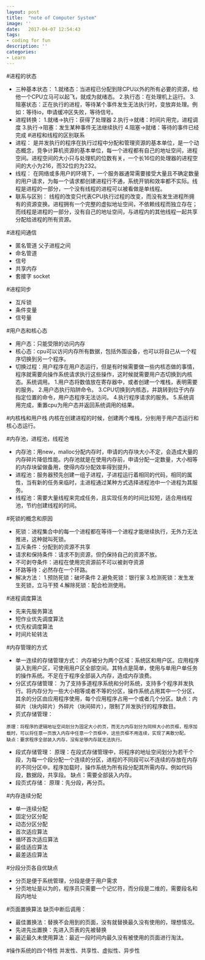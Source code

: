 ```yaml
---
layout: post
title:  "note of Computer System"
image: ''
date:   2017-04-07 12:54:43
tags:
- coding for fun
description: ''
categories:
- Learn 
---
```


#进程的状态
- 三种基本状态：
1.就绪态：当进程已分配到除CPU以外的所有必要的资源，给他一个CPU立马可以起飞，就成为就绪态。
2.执行态：在处理机上运行。
3.阻塞状态：正在执行的进程，等待某个事件发生无法执行时，变放弃处理。例如：等待io，申请缓冲区失败，等待信号。
- 进程转换：
1.就绪->执行：获得了处理器
2.执行->就绪：时间片用完，进程调度
3.执行->阻塞：发生某种事件无法继续执行
4.阻塞->就绪：等待的事件已经完成
#进程和线程的区别联系
- 进程：
是并发执行的程序在执行过程中分配和管理资源的基本单位，是一个动态概念，竞争计算机资源的基本单位，每一个进程都有自己的地址空间，进程空间。进程空间的大小只与处理机的位数有关，一个长16位的处理器的进程空间的大小为216，而32位的为232。
- 线程：
在网络或多用户的环境下，一个服务器通常需要接受大量且不确定数量的用户请求，为每一个请求都创建进程行不通，系统开销和效率都不实际。线程是进程的一部分，一个没有线程的进程可以被看做是单线程。
- 联系与区别：
线程的改变只代表CPU执行过程的改变，而没有发生进程所拥有的资源变换。进程拥有一个完整的虚拟地址空间，不依赖线程而独立存在；而线程是进程的一部分，没有自己的地址空间，与进程内的其他线程一起共享分配给进程的所有资源。

#进程间通信
- 匿名管道 父子进程之间
- 命名管道
- 信号
- 共享内存
- 套接字 socket

#进程同步
- 互斥锁
- 条件变量
- 信号量

#用户态和核心态
- 用户态：只能受限的访问内存
- 核心态：cpu可以访问内存所有数据，包括外围设备，也可以将自己从一个程序切换到另一个程序。
- 切换过程：用户程序在用户态运行，但是有时候需要做一些内核态做的事情，程序就需要向操作系统请求执行这些操作，这时候就需要用户态切换到内核态。系统调用。
1.用户态将数值放在寄存器中，或者创建一个堆栈，表明需要的服务。
2.用户态执行陷阱命令。
3.CPU切换到内核态，并跳转到位于内存指定位置的命令，用户态程序无法访问。
4.执行程序请求的服务。
5.系统调用完成，重置cpu为用户态并返回系统调用的结果。

#内核栈和用户栈
内核在创建进程的时候，创建两个堆栈，分别用于用户态运行和核心态运行。

#内存池，进程池，线程池
- 内存池：用new，malloc分配内存时，申请的内存块大小不定，会造成大量的内存碎片降低性能。内存池就是在使用内存前，申请分配一定数量，大小相等的内存块留做备用，使得内存分配效率得到提升。
- 进程池：服务器预先创建一组子进程，子进程运行着相同的代码，相同的属性，当有新的任务来临时，主进程通过某种方式选择进程池中一个进程为其服务。
- 线程池：需要大量线程来完成任务，且实现任务的时间比较短，适合用线程池，节约创建线程的时间。

#死锁的概念和原因
- 死锁：进程集合中的每一个进程都在等待一个进程才能继续执行，无外力无法推进，这种就叫死锁。
- 互斥条件：分配到的资源不共享
- 请求和保持条件：请求不到资源，但仍保持自己的资源不放。
- 不可剥夺条件：进程在使用完资源前不可以被剥夺资源
- 环路等待：必然存在一个环路。
- 解决方法：
1.预防死锁：破坏条件
2.避免死锁：银行家
3.检测死锁：发生发生死锁，立马干预
4.解除死锁：配合检测使用。

#进程调度算法
- 先来先服务算法
- 短作业优先调度算法
- 优先权调度算法
- 时间片轮转法

#内存管理的方式
- 单一连续的存储管理方式：
内存被分为两个区域：系统区和用户区。应用程序装入到用户区，可使用用户区全部空间。其特点是简单，使用与单用户单任务的操作系统。不足在于程序全部装入内存，造成内存浪费。
- 分区式存储管理：
为了支持多道程序系统和分时系统，支持多个程序并发执行。将内存分为一些大小相等或者不等的分区，操作系统占用其中一个分区，其余的分区由应用程序使用，每个应用程序占用一个或者几个分区。缺点：内碎片（块内碎片）外碎片（块间碎片），限制了并发执行的程序数目。
- 页式存储管理：
```
原理：将程序的逻辑地址空间划分为固定大小的页，而无力内存划分为同样大小的页框，程序加载时，可以将任意一页放入内存中任意一个页框中，这些页框不用连续，实现了离散分配。
缺点：要求程序全部装入内存，没有足够内存就无法执行。
```
- 段式存储管理：
原理：在段式存储管理中，将程序的地址空间划分为若干个段，为每一个段分配一个连续的分区，进程的不同段可以不连续的存放在内存的不同分区中。程序加载时，操作系统为所有段分配其所需内存。例如代码段，数据段，共享段。
缺点：需要全部装入内存。
- 段页式存储：
原理：先分段，再分页。

#内存连续分配
- 单一连续分配
- 固定分区分配
- 动态分区分配
- 首次适应算法
- 循环首次适应算法
- 最佳适应算法
- 最差适应算法

#分段分页各自优缺点
- 分页是便于系统管理，分段是便于用户需求
- 分页地址是以为的，程序员只需要一个记忆符，而分段是二维的，需要段名和段内地址

#页面置换算法
缺页中断后调用：
- 最佳置换法：替换不会用到的页面，没有就替换最久没有使用的，理想情况。
- 先进先出置换：先进入页表的先被替换
- 最近最久未使用算法：最近一段时间内最久没有被使用的页面进行淘汰。

#操作系统的四个特性
并发性、共享性、虚拟性、异步性